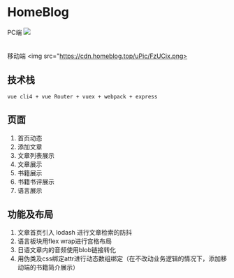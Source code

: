 # HomeBlog
PC端
<img src="https://cdn.homeblog.top/uPic/xAnYzn.png">
<br>
<br>
<br>
移动端
<img src="https://cdn.homeblog.top/uPic/FzUCix.png>
<br>




## 技术栈
```
vue cli4 + vue Router + vuex + webpack + express
```

## 页面
1. 首页动态
2. 添加文章
3. 文章列表展示
4. 文章展示
5. 书籍展示
6. 书籍书评展示
7. 语言展示

## 功能及布局
1. 文章首页引入 lodash 进行文章检索的防抖
2. 语言板块用flex wrap进行宫格布局
3. 日语文章内的音频使用blob链接转化
4. 用伪类及css绑定attr进行动态数组绑定（在不改动业务逻辑的情况下，添加移动端的书籍简介展示）
